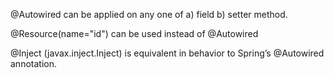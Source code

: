 @Autowired can be applied on any one of
a) field
b) setter method.

@Resource(name="id") can be used instead of @Autowired

@Inject (javax.inject.Inject) is equivalent in behavior to Spring’s @Autowired annotation.